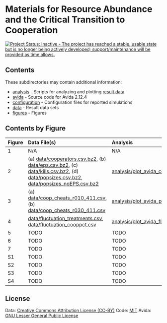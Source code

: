 # Materials for Resource Abundance and the Critical Transition to Cooperation

[![Project Status: Inactive - The project has reached a stable, usable state but is no longer being actively developed; support/maintenance will be provided as time allows.](http://www.repostatus.org/badges/latest/inactive.svg)](http://www.repostatus.org/#inactive)


## Contents

These subdirectories may contain additional information:

* [analysis](analysis) - Scripts for analyzing and plotting [result data](data)
* [avida](avida) - Source code for Avida 2.12.4
* [configuration](configuration) - Configuration files for reported simulations
* [data](data) - Result data sets
* [figures](figures) - Figures


## Contents by Figure

| Figure  | Data File(s)   | Analysis      | Image       |
|:--------|:---------------|:--------------|:------------|
| 1       | N/A            | N/A           | [figures/avida_diagram.png](figures/avida_diagram.png) |
| 2       | (a) [data/cooperators.csv.bz2](data/cooperators.csv.bz2), (b) [data/eps.csv.bz2](data/eps.csv.bz2), (c) [data/kills.csv.bz2](data/kills.csv.bz2), (d) [data/popsizes.csv.bz2](data/popsizes.csv.bz2), [data/popsizes_noEPS.csv.bz2](data/popsizes_noEPS.csv.bz2) | [analysis/plot_avida_combined.R](analysis/plot_avida_combined.R) | [figures/avida_combined.pdf](figures/avida_combined.pdf) |
| 3       | (a) [data/coop_cheats_r010_411.csv](data/coop_cheats_r010_411.csv), (b) [data/coop_cheats_r030_411.csv](data/coop_cheats_r030_411.csv) | [analysis/plot_avida_popstacks.R](analysis/plot_avida_popstacks.R) | [figures/avida_population_stacks.pdf](figures/avida_population_stacks.pdf) |
| 4       | [data/fluctuation_treatments.csv](data/fluctuation_treatments.csv), [data/fluctuation_cooppct.csv](data/fluctuation_cooppct.csv) | [analysis/plot_avida_fluctuation.R](analysis/plot_avida_fluctuation.R) | [figures/avida_fluctuation_cooppct.pdf](figures/avida_fluctuation_cooppct.pdf) |
| 5       | TODO           | TODO          | [figures/vc_biofilm_7dWT.pdf](figures/vc_biofilm_7dWT.pdf) |
| 6       | TODO           | TODO          | [figures/TODO.pdf](figures/TODO.pdf) |
| 7       | TODO           | TODO          | [figures/TODO.pdf](figures/TODO.pdf) |
| S1      | TODO           | TODO          | [figures/population-0092900.pdf](figures/population-0092900.pdf) |
| S2      | TODO           | TODO          | [figures/avida_cooperators_trajectories.pdf](figures/avida_cooperators_trajectories.pdf) |
| S3      | TODO           | TODO          | [figures/avida_reactions_ORN_EQU.pdf](figures/avida_reactions_ORN_EQU.pdf) |
| S4      | TODO           | TODO          | [figures/vc_growth_WT.pdf](figures/vc_growth_WT.pdf) |


## License

Data: [Creative Commons Attribution License (CC-BY)](https://creativecommons.org/licenses/by/4.0/)
Code: [MIT](https://opensource.org/licenses/MIT)
Avida: [GNU Lesser General Public License](https://www.gnu.org/licenses/lgpl.html)
